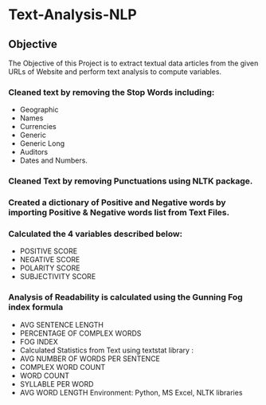 # Text-Analysis-NLP

## Objective
The Objective of this Project is to extract textual data articles from the given URLs of Website and perform text analysis to compute variables.
### Cleaned text by removing the Stop Words including:
 - Geographic
 - Names
 - Currencies
 - Generic
 - Generic Long
 - Auditors
 - Dates and Numbers.
### Cleaned Text by removing Punctuations using NLTK package.
### Created a dictionary of Positive and Negative words by importing Positive & Negative words list from Text Files.
### Calculated the 4 variables described below:
- POSITIVE SCORE
- NEGATIVE SCORE
- POLARITY SCORE
- SUBJECTIVITY SCORE
### Analysis of Readability is calculated using the Gunning Fog index formula
- AVG SENTENCE LENGTH
- PERCENTAGE OF COMPLEX WORDS
- FOG INDEX
- Calculated Statistics from Text using textstat library :
- AVG NUMBER OF WORDS PER SENTENCE
- COMPLEX WORD COUNT
- WORD COUNT
- SYLLABLE PER WORD
- AVG WORD LENGTH
Environment: Python, MS Excel, NLTK libraries
